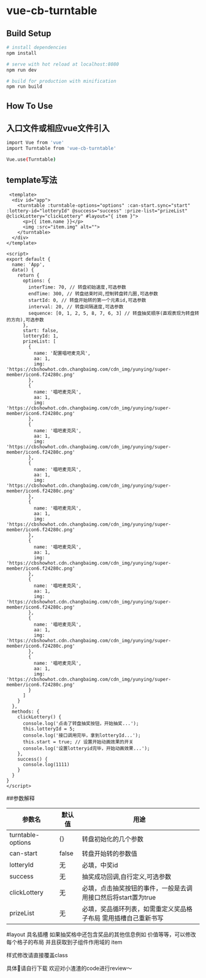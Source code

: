 vue-cb-turntable
======================

Build Setup
----------------------

``` bash
# install dependencies
npm install

# serve with hot reload at localhost:8080
npm run dev

# build for production with minification
npm run build
```

How To Use
----------------------
## 入口文件或相应vue文件引入
```bash
import Vue from 'vue'
import Turntable from 'vue-cb-turntable'

Vue.use(Turntable)
````
## template写法

```script
 <template>
  <div id="app">
    <turntable :turntable-options="options" :can-start.sync="start" :lottery-id="lotteryId" @success="success" :prize-list="prizeList" @clickLottery="clickLottery" #layout="{ item }">
      <p>{{ item.name }}</p>
      <img :src="item.img" alt="">
    </turntable>
  </div>
</template>

<script>
export default {
  name: 'App',
  data() {
    return {
      options: {
        interTime: 70, // 转盘初始速度,可选参数
        endTime: 300, // 转盘结束时间,控制转盘转几圈,可选参数
        startId: 0, // 转盘开始转的第一个元素id,可选参数
        interval: 20, // 转盘间隔速度,可选参数
        sequence: [0, 1, 2, 5, 8, 7, 6, 3] // 转盘抽奖顺序(直观表现为转盘转的方向),可选参数
      },
      start: false,
      lotteryId: 1,
      prizeList: [
        {
          name: '配置唱吧麦克风',
          aa: 1,
          img: 'https://cbshowhot.cdn.changbaimg.com/cdn_img/yunying/super-member/icon6.f24280c.png'
        },
        {
          name: '唱吧麦克风',
          aa: 1,
          img: 'https://cbshowhot.cdn.changbaimg.com/cdn_img/yunying/super-member/icon6.f24280c.png'
        },
        {
          name: '唱吧麦克风',
          aa: 1,
          img: 'https://cbshowhot.cdn.changbaimg.com/cdn_img/yunying/super-member/icon6.f24280c.png'
        },
        {
          name: '唱吧麦克风',
          aa: 1,
          img: 'https://cbshowhot.cdn.changbaimg.com/cdn_img/yunying/super-member/icon6.f24280c.png'
        },
        {
          name: '唱吧麦克风',
          aa: 1,
          img: 'https://cbshowhot.cdn.changbaimg.com/cdn_img/yunying/super-member/icon6.f24280c.png'
        },
        {
          name: '唱吧麦克风',
          aa: 1,
          img: 'https://cbshowhot.cdn.changbaimg.com/cdn_img/yunying/super-member/icon6.f24280c.png'
        },
        {
          name: '唱吧麦克风',
          aa: 1,
          img: 'https://cbshowhot.cdn.changbaimg.com/cdn_img/yunying/super-member/icon6.f24280c.png'
        },
        {
          name: '唱吧麦克风',
          aa: 1,
          img: 'https://cbshowhot.cdn.changbaimg.com/cdn_img/yunying/super-member/icon6.f24280c.png'
        },
        {
          name: '唱吧麦克风',
          aa: 1,
          img: 'https://cbshowhot.cdn.changbaimg.com/cdn_img/yunying/super-member/icon6.f24280c.png'
        }
      ]
    }
  },
  methods: {
    clickLottery() {
      console.log('点击了转盘抽奖按钮，开始抽奖...');
      this.lotteryId = 5;
      console.log('接口调用完毕，拿到lotteryId...');
      this.start = true; // 设置开始动画效果的开关
      console.log('设置lotteryid完毕，开始动画效果...');
    },
    success() {
      console.log(1111)
    }
  }
}
</script>
```

##参数解释

|参数名   |    默认值    |     用途     |
|------     | -----------   | ---------   |
|turntable-options  |  {}             | 转盘初始化的几个参数
|can-start |  false          | 转盘开始转的参数值
|lotteryId  | 无             | 必填，中奖id
|success | 无             |抽奖成功回调,自行定义,可选参数
|clickLottery | 无        |必填，点击抽奖按钮的事件，一般是去调用接口然后将start置为true
|prizeList | 无      |必填，奖品循环列表，如需重定义奖品格子布局 需用插槽自己重新书写

#layout 具名插槽 如果抽奖格中还包含奖品的其他信息例如 价值等等，可以修改每个格子的布局  并且获取到子组件作用域的 item

样式修改请直接覆盖class

具体🌰请自行下载  欢迎对小渣渣的code进行review～



